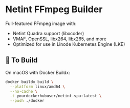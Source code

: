 # Netint FFmpeg Builder

Full-featured FFmpeg image with:
- Netint Quadra support (libxcoder)
- VMAF, OpenSSL, libx264, libx265, and more
- Optimized for use in Linode Kubernetes Engine (LKE)

## 🧪 To Build

On macOS with Docker Buildx:

```bash
docker buildx build \
  --platform linux/amd64 \
  --no-cache \
  -t yourdockerhubuser/netint-vpu:latest \
  --push ./docker
